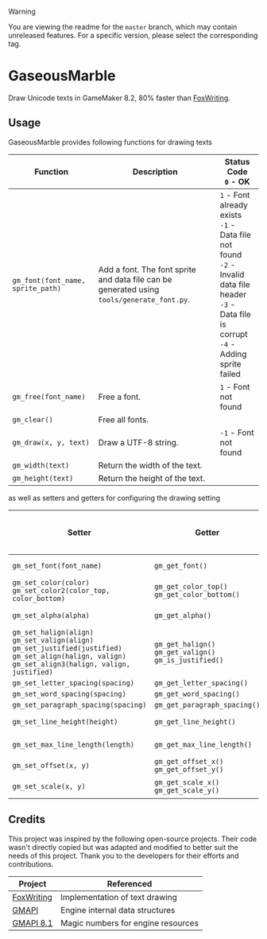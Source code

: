 ﻿> [!Warning]
> You are viewing the readme for the `master` branch, which may contain unreleased features. For a specific version, please select the corresponding tag.
 
# GaseousMarble

Draw Unicode texts in GameMaker 8.2, 80% faster than [FoxWriting](https://github.com/Noisyfox/FoxWriting).

## Usage

GaseousMarble provides following functions for drawing texts

| **Function** | **Description** | **Status Code**<br>`0` - OK |
| -- | -- | -- |
| `gm_font(font_name, sprite_path)` | Add a font. The font sprite and data file can be generated using `tools/generate_font.py`. | `1` - Font already exists<br>`-1` - Data file not found<br>`-2` - Invalid data file header<br>`-3` - Data file is corrupt<br>`-4` - Adding sprite failed |
| `gm_free(font_name)` | Free a font. | `1` - Font not found |
| `gm_clear()` | Free all fonts. | |
| `gm_draw(x, y, text)` | Draw a UTF-8 string. | `-1` - Font not found |
| `gm_width(text)` | Return the width of the text. | |
| `gm_height(text)` | Return the height of the text. | |

as well as setters and getters for configuring the drawing setting

| **Setter** | **Getter** | **Setter Status Code**<br>`0` - OK |
| -- | -- | -- |
| `gm_set_font(font_name)` | `gm_get_font()` | `-1` - Font not found |
| `gm_set_color(color)`<br>`gm_set_color2(color_top, color_bottom)` | `gm_get_color_top()`<br>`gm_get_color_bottom()` | |
| `gm_set_alpha(alpha)` | `gm_get_alpha()` | `-1` - Invalid argument |
| `gm_set_halign(align)`<br>`gm_set_valign(align)`<br>`gm_set_justified(justified)`<br>`gm_set_align(halign, valign)`<br>`gm_set_align3(halign, valign, justified)` | `gm_get_halign()`<br>`gm_get_valign()`<br>`gm_is_justified()` | |
| `gm_set_letter_spacing(spacing)` | `gm_get_letter_spacing()` | |
| `gm_set_word_spacing(spacing)` | `gm_get_word_spacing()` | |
| `gm_set_paragraph_spacing(spacing)` | `gm_get_paragraph_spacing()` | |
| `gm_set_line_height(height)` | `gm_get_line_height()` | `-1` - Invalid argument |
| `gm_set_max_line_length(length)` | `gm_get_max_line_length()` | `-1` - Invalid argument |
| `gm_set_offset(x, y)` | `gm_get_offset_x()`<br>`gm_get_offset_y()` | |
| `gm_set_scale(x, y)` | `gm_get_scale_x()`<br>`gm_get_scale_y()` | `-1` - Invalid argument(s) |

## Credits

This project was inspired by the following open-source projects. Their code wasn't directly copied but was adapted and modified to better suit the needs of this project. Thank you to the developers for their efforts and contributions.

| **Project** | **Referenced** |
| -- | -- |
| [FoxWriting](https://github.com/Noisyfox/FoxWriting) | Implementation of text drawing |
| [GMAPI](https://github.com/snakedeveloper/gmapi) | Engine internal data structures |
| [GMAPI 8.1](https://github.com/gm-archive/gmapi-8.1) | Magic numbers for engine resources |
